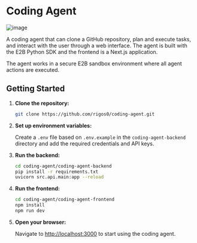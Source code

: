 # Coding Agent

![image](https://github.com/user-attachments/assets/e1d30f2e-028c-4fe9-8770-fc777976fd95)


A coding agent that can clone a GitHub repository, plan and execute tasks, and interact with the user through a web interface. The agent is built with the E2B Python SDK and the frontend is a Next.js application.

The agent works in a secure E2B sandbox environment where all agent actions are executed.

## Getting Started

1.  **Clone the repository:**

    ```bash
    git clone https://github.com/rigos0/coding-agent.git
    ```

2.  **Set up environment variables:**

    Create a `.env` file based on `.env.example` in the `coding-agent-backend` directory and add the required credentials and API keys.


3.  **Run the backend:**

    ```bash
    cd coding-agent/coding-agent-backend
    pip install -r requirements.txt
    uvicorn src.api.main:app --reload
    ```

4.  **Run the frontend:**

    ```bash
    cd coding-agent/coding-agent-frontend
    npm install
    npm run dev
    ```

5.  **Open your browser:**

    Navigate to [http://localhost:3000](http://localhost:3000) to start using the coding agent.
